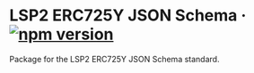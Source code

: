 # LSP2 ERC725Y JSON Schema &middot; [![npm version](https://img.shields.io/npm/v/@lukso/lsp2-contracts.svg?style=flat)](https://www.npmjs.com/package/@lukso/lsp2-contracts)

Package for the LSP2 ERC725Y JSON Schema standard.
